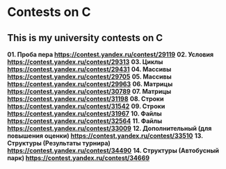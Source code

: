# Contests on C
## This is my university contests on C

**01. Проба пера https://contest.yandex.ru/contest/29119**
**02. Условия https://contest.yandex.ru/contest/29313**
**03. Циклы https://contest.yandex.ru/contest/29431**
**04. Массивы https://contest.yandex.ru/contest/29705**
**05. Массивы https://contest.yandex.ru/contest/29963**
**06. Матрицы https://contest.yandex.ru/contest/30789**
**07. Матрицы https://contest.yandex.ru/contest/31198**
**08. Строки https://contest.yandex.ru/contest/31542**
**09. Строки https://contest.yandex.ru/contest/31967**
**10. Файлы https://contest.yandex.ru/contest/32564**
**11. Файлы https://contest.yandex.ru/contest/33009**
**12. Дополнительный (для повышения оценки) https://contest.yandex.ru/contest/33510**
**13. Структуры (Результаты турнира) https://contest.yandex.ru/contest/34490**
**14. Структуры (Автобусный парк) https://contest.yandex.ru/contest/34669**
